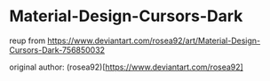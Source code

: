 # Material-Design-Cursors-Dark

reup from https://www.deviantart.com/rosea92/art/Material-Design-Cursors-Dark-756850032

original author: (rosea92)[https://www.deviantart.com/rosea92]
